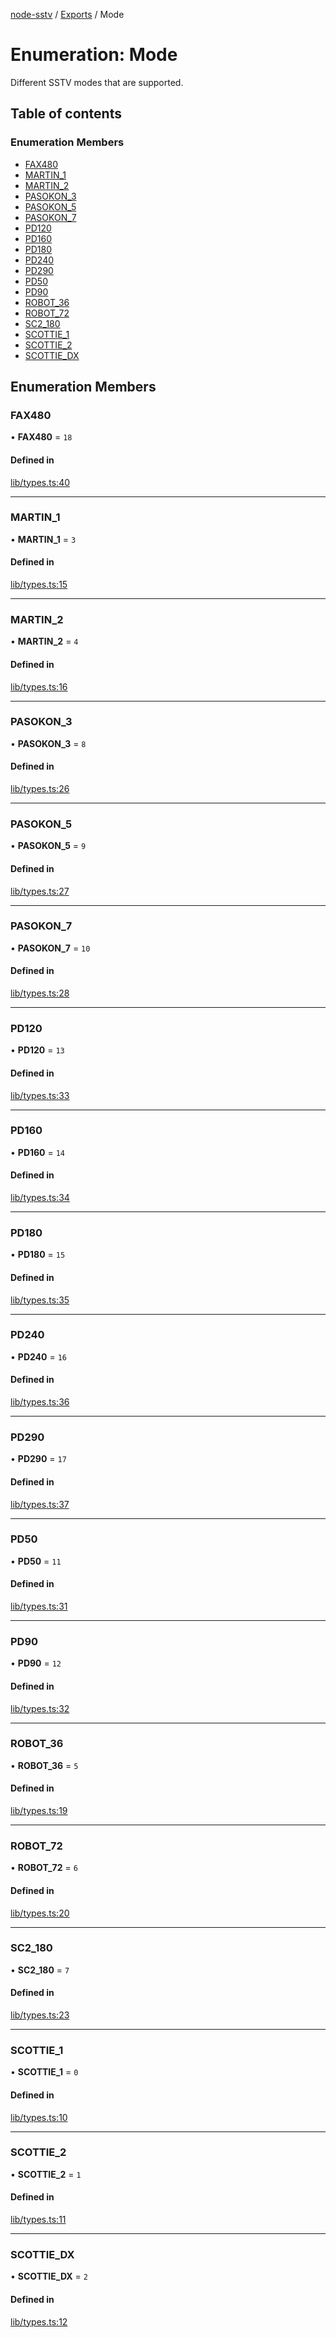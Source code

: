 [node-sstv](../README.md) / [Exports](../modules.md) / Mode

# Enumeration: Mode

Different SSTV modes that are supported.

## Table of contents

### Enumeration Members

- [FAX480](Mode.md#fax480)
- [MARTIN\_1](Mode.md#martin_1)
- [MARTIN\_2](Mode.md#martin_2)
- [PASOKON\_3](Mode.md#pasokon_3)
- [PASOKON\_5](Mode.md#pasokon_5)
- [PASOKON\_7](Mode.md#pasokon_7)
- [PD120](Mode.md#pd120)
- [PD160](Mode.md#pd160)
- [PD180](Mode.md#pd180)
- [PD240](Mode.md#pd240)
- [PD290](Mode.md#pd290)
- [PD50](Mode.md#pd50)
- [PD90](Mode.md#pd90)
- [ROBOT\_36](Mode.md#robot_36)
- [ROBOT\_72](Mode.md#robot_72)
- [SC2\_180](Mode.md#sc2_180)
- [SCOTTIE\_1](Mode.md#scottie_1)
- [SCOTTIE\_2](Mode.md#scottie_2)
- [SCOTTIE\_DX](Mode.md#scottie_dx)

## Enumeration Members

### FAX480

• **FAX480** = ``18``

#### Defined in

[lib/types.ts:40](https://github.com/vignedev/node-sstv/blob/main/lib/types.ts#L40)

___

### MARTIN\_1

• **MARTIN\_1** = ``3``

#### Defined in

[lib/types.ts:15](https://github.com/vignedev/node-sstv/blob/main/lib/types.ts#L15)

___

### MARTIN\_2

• **MARTIN\_2** = ``4``

#### Defined in

[lib/types.ts:16](https://github.com/vignedev/node-sstv/blob/main/lib/types.ts#L16)

___

### PASOKON\_3

• **PASOKON\_3** = ``8``

#### Defined in

[lib/types.ts:26](https://github.com/vignedev/node-sstv/blob/main/lib/types.ts#L26)

___

### PASOKON\_5

• **PASOKON\_5** = ``9``

#### Defined in

[lib/types.ts:27](https://github.com/vignedev/node-sstv/blob/main/lib/types.ts#L27)

___

### PASOKON\_7

• **PASOKON\_7** = ``10``

#### Defined in

[lib/types.ts:28](https://github.com/vignedev/node-sstv/blob/main/lib/types.ts#L28)

___

### PD120

• **PD120** = ``13``

#### Defined in

[lib/types.ts:33](https://github.com/vignedev/node-sstv/blob/main/lib/types.ts#L33)

___

### PD160

• **PD160** = ``14``

#### Defined in

[lib/types.ts:34](https://github.com/vignedev/node-sstv/blob/main/lib/types.ts#L34)

___

### PD180

• **PD180** = ``15``

#### Defined in

[lib/types.ts:35](https://github.com/vignedev/node-sstv/blob/main/lib/types.ts#L35)

___

### PD240

• **PD240** = ``16``

#### Defined in

[lib/types.ts:36](https://github.com/vignedev/node-sstv/blob/main/lib/types.ts#L36)

___

### PD290

• **PD290** = ``17``

#### Defined in

[lib/types.ts:37](https://github.com/vignedev/node-sstv/blob/main/lib/types.ts#L37)

___

### PD50

• **PD50** = ``11``

#### Defined in

[lib/types.ts:31](https://github.com/vignedev/node-sstv/blob/main/lib/types.ts#L31)

___

### PD90

• **PD90** = ``12``

#### Defined in

[lib/types.ts:32](https://github.com/vignedev/node-sstv/blob/main/lib/types.ts#L32)

___

### ROBOT\_36

• **ROBOT\_36** = ``5``

#### Defined in

[lib/types.ts:19](https://github.com/vignedev/node-sstv/blob/main/lib/types.ts#L19)

___

### ROBOT\_72

• **ROBOT\_72** = ``6``

#### Defined in

[lib/types.ts:20](https://github.com/vignedev/node-sstv/blob/main/lib/types.ts#L20)

___

### SC2\_180

• **SC2\_180** = ``7``

#### Defined in

[lib/types.ts:23](https://github.com/vignedev/node-sstv/blob/main/lib/types.ts#L23)

___

### SCOTTIE\_1

• **SCOTTIE\_1** = ``0``

#### Defined in

[lib/types.ts:10](https://github.com/vignedev/node-sstv/blob/main/lib/types.ts#L10)

___

### SCOTTIE\_2

• **SCOTTIE\_2** = ``1``

#### Defined in

[lib/types.ts:11](https://github.com/vignedev/node-sstv/blob/main/lib/types.ts#L11)

___

### SCOTTIE\_DX

• **SCOTTIE\_DX** = ``2``

#### Defined in

[lib/types.ts:12](https://github.com/vignedev/node-sstv/blob/main/lib/types.ts#L12)
